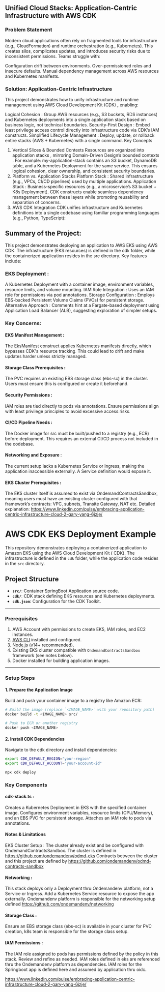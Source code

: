 ## Unified Cloud Stacks: Application-Centric Infrastructure with AWS CDK
### Problem Statement
Modern cloud applications often rely on fragmented tools for infrastructure (e.g., CloudFormation) and runtime orchestration (e.g., Kubernetes). This creates silos, complicates updates, and introduces security risks due to inconsistent permissions. Teams struggle with:

Configuration drift between environments.
Over-permissioned roles and insecure defaults.
Manual dependency management across AWS resources and Kubernetes manifests.
### Solution: Application-Centric Infrastructure
This project demonstrates how to unify infrastructure and runtime management using AWS Cloud Development Kit (CDK) , enabling:

Logical Cohesion : Group AWS resources (e.g., S3 buckets, RDS instances) and Kubernetes deployments into a single application stack based on business logic, not technical boundaries.
Security-First Design : Embed least privilege access control directly into infrastructure code via CDK’s IAM constructs.
Simplified Lifecycle Management : Deploy, update, or rollback entire stacks (AWS + Kubernetes) with a single command.
Key Concepts
1. Vertical Slices & Bounded Contexts
   Resources are organized into application stacks , mirroring Domain-Driven Design’s bounded contexts . For example:
   my-application-stack contains an S3 bucket, DynamoDB table, and a Kubernetes Deployment for the same service.
   This ensures logical cohesion, clear ownership, and consistent security boundaries.
2. Platform vs. Application Stacks
   Platform Stack : Shared infrastructure (e.g., VPCs, CI/CD pipelines) used by multiple applications.
   Application Stack : Business-specific resources (e.g., a microservice’s S3 bucket + K8s Deployment).
   CDK constructs enable seamless dependency management between these layers while promoting reusability and separation of concerns.
3. AWS CDK Integration
   CDK unifies infrastructure and Kubernetes definitions into a single codebase using familiar programming languages (e.g., Python, TypeScript):

## Summary of the Project:

This project demonstrates deploying an application to AWS EKS using AWS CDK. The infrastructure (EKS resources) is
defined in the cdk folder, while the containerized application resides in the src directory. Key features include:

### EKS Deployment :

A Kubernetes Deployment with a container image, environment variables, resource limits, and volume mounting.
IAM Role Integration : Uses an IAM role for permissions via pod annotations.
Storage Configuration : Employs EBS-backed Persistent Volume Claims (PVCs) for persistent storage.
Alternative Approach : Comments hint at a Fargate-based deployment using Application Load Balancer (ALB), suggesting
exploration of simpler setups.

### Key Concerns:

#### EKS Manifest Management :

The EksManifest construct applies Kubernetes manifests directly, which bypasses CDK's resource tracking. This could lead
to drift and make updates harder unless strictly managed.

#### Storage Class Prerequisites :

The PVC requires an existing EBS storage class (ebs-sc) in the cluster. Users must ensure this is configured or create
it beforehand.

#### Security Permissions :

IAM roles are tied directly to pods via annotations. Ensure permissions align with least privilege principles to avoid
excessive access risks.

#### CI/CD Pipeline Needs :

The Docker image for src must be built/pushed to a registry (e.g., ECR) before deployment. This requires an external
CI/CD process not included in the codebase.

#### Networking and Exposure :

The current setup lacks a Kubernetes Service or Ingress, making the application inaccessible externally. A Service
definition would expose it.

#### EKS Cluster Prerequisites :

The EKS cluster itself is assumed to exist via OndemandContractsSandbox, meaning users must have an existing cluster
configured with that framework’s contracts: VPC, subnets, Transite Gateway, NAT etc.
Detailed
explanation: https://www.linkedin.com/pulse/embracing-application-centric-infrastructure-cloud-2-gary-yang-6jzje/

# AWS CDK EKS Deployment Example

This repository demonstrates deploying a containerized application to Amazon EKS using the AWS Cloud Development Kit (
CDK). The infrastructure is defined in the `cdk` folder, while the application code resides in the `src` directory.

## Project Structure

- **`src/`**: Container SpringBoot Application source code.
- **`cdk/`**: CDK stack defining EKS resources and Kubernetes deployments.
- **`cdk.json`**: Configuration for the CDK Toolkit.

---

### Prerequisites

1. AWS Account with permissions to create EKS, IAM roles, and EC2 instances.
2. [AWS CLI](https://aws.amazon.com/cli/) installed and configured.
3. [Node.js](https://nodejs.org/) (v14+ recommended).
4. Existing EKS cluster compatible with `OndemandContractsSandbox` framework (see notes below).
5. Docker installed for building application images.

---

### Setup Steps

#### 1. Prepare the Application Image

Build and push your container image to a registry like Amazon ECR:

```bash
# Build the image (replace `<IMAGE_NAME>` with your repository path)
docker build -t <IMAGE_NAME> src/

# Push to ECR or another registry
docker push <IMAGE_NAME>

```

#### 2. Install CDK Dependencies

Navigate to the cdk directory and install dependencies:

```bash
export CDK_DEFAULT_REGION="your-region"
export CDK_DEFAULT_ACCOUNT="your-account-id"

npx cdk deploy
```

### Key Components

#### cdk-stack.ts :

Creates a Kubernetes Deployment in EKS with the specified container image.
Configures environment variables, resource limits (CPU/Memory), and an EBS PVC for persistent storage.
Attaches an IAM role to pods via annotations.

#### Notes & Limitations

EKS Cluster Setup :
The cluster already exist and be configured with OndemandContractsSandbox.
The cluster is defined in https://github.com/ondemandenv/odmd-eks
Contracts between the cluster and this project are defined by  https://github.com/ondemandenv/odmd-contracts-sandbox

#### Networking :

This stack deploys only a Deployment thru Ondemandenv platform, not a Service or Ingress. Add a Kubernetes Service
resource to expose the app
externally.
Ondemandenv platform is responsible for the networking setup defined  https://github.com/ondemandenv/networking

#### Storage Class :

Ensure an EBS storage class (ebs-sc) is available in your cluster for PVC creation, k8s team is responsible for the
storage class setup.

#### IAM Permissions :

The IAM role assigned to pods has permissions defined by the policy in this stack. Review and refine as needed.
IAM roles defined in eks are referenced thru the Ondemandenv platform as dependencies.
IAM roles for the Springboot app is defined here and assumed by application thru oidc.


https://www.linkedin.com/pulse/embracing-application-centric-infrastructure-cloud-2-gary-yang-6jzje/
